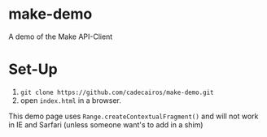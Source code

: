 make-demo
=========

A demo of the Make API-Client 

Set-Up
======

1. `git clone https://github.com/cadecairos/make-demo.git`
2. open `index.html` in a browser.

This demo page uses `Range.createContextualFragment()` and will not work in IE and Sarfari (unless someone want's to add in a shim)
